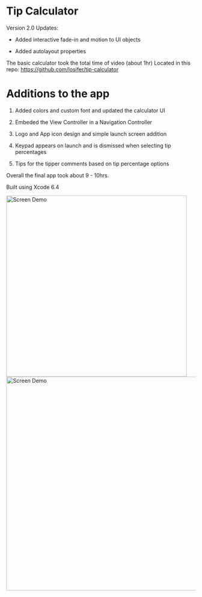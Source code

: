 # Tip Calculator

Version 2.0 Updates:

- Added interactive fade-in and motion to UI objects 

- Added autolayout properties

The basic calculator took the total time of video (about 1hr)
Located in this repo: https://github.com/losifer/tip-calculator

# Additions to the app

1. Added colors and custom font and updated the calculator UI

2. Embeded the View Controller in a Navigation Controller

3. Logo and App icon design and simple launch screen addition

4. Keypad appears on launch and is dismissed when selecting tip percentages

5. Tips for the tipper comments based on tip percentage options

Overall the final app took about 9 - 10hrs.

Built using Xcode 6.4


<img src="https://github.com/losifer/tips2/blob/tips2-autolayout/Tipr-5s-upd.gif" alt="Screen Demo" width="480" />

<img src="https://github.com/losifer/tips2/blob/tips2-autolayout/Tipr-6.gif" alt="Screen Demo" width="567" />
